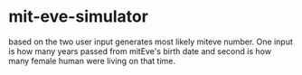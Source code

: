 # mit-eve-simulator
based on the two user input generates most likely miteve number. One input is how many years passed from mitEve's birth date and second is how many female human were living on that time.

